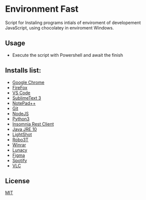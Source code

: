 # Environment Fast 

Script for Instaling programs intials of enviroment of developement JavaScript, using chocolatey in enviroment Windows.

## Usage

 - Execute the script with Powershell and await the finish

## Installs list:


- [Google Chrome](https://chocolatey.org/packages?q=googlechrome) 
- [FireFox](https://chocolatey.org/packages?q=firefox)
- [VS Code](https://chocolatey.org/packages?q=vscode)
- [SublimeText 3](https://chocolatey.org/packages?q=sublimetext3)
- [NotePad++](https://chocolatey.org/packages?q=notepadplusplus)
- [Git](https://chocolatey.org/packages?q=git)
- [NodeJS](https://chocolatey.org/packages?q=nodejs-lts)
- [Python3](https://chocolatey.org/packages?q=python3)
- [Insomnia Rest Client](https://chocolatey.org/packages?q=insomnia-rest-api-client)
- [Java JRE 10](https://chocolatey.org/packages?q=server-jre10)
- [LightShot](https://chocolatey.org/packages?q=LightShot)
- [Robo3T](https://chocolatey.org/packages?q=Robo3T)
- [Winrar](https://chocolatey.org/packages?q=Winrar)
- [Lunacy](https://chocolatey.org/packages?q=Lunacy)
- [Figma](https://chocolatey.org/packages?q=Figma)
- [Spotify](https://chocolatey.org/packages?q=spotify)
- [VLC](https://chocolatey.org/packages?q=VLC)


## License
[MIT](https://choosealicense.com/licenses/mit/)
